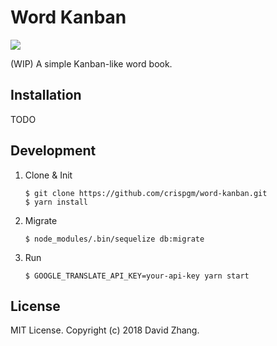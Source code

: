 # Word Kanban

[![](https://api.travis-ci.org/crispgm/word-kanban.svg?branch=master)](https://travis-ci.org/crispgm/word-kanban)

(WIP) A simple Kanban-like word book.

## Installation

TODO

## Development

1. Clone & Init

	```
	$ git clone https://github.com/crispgm/word-kanban.git
	$ yarn install
	```

2. Migrate

	```
	$ node_modules/.bin/sequelize db:migrate
	```

3. Run

	```
	$ GOOGLE_TRANSLATE_API_KEY=your-api-key yarn start
	```

## License

MIT License. Copyright (c) 2018 David Zhang.
